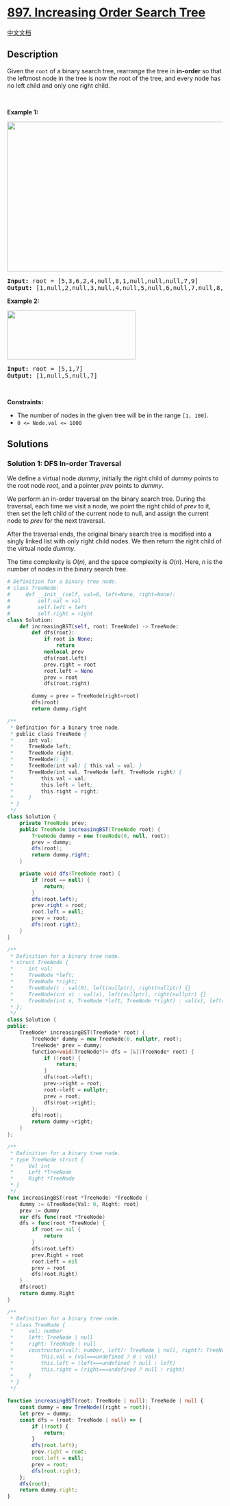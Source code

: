 # [897. Increasing Order Search Tree](https://leetcode.com/problems/increasing-order-search-tree)

[中文文档](./solution/0800-0899/0897.Increasing%20Order%20Search%20Tree/README.md)

<!-- tags:Stack,Tree,Depth-First Search,Binary Search Tree,Binary Tree -->

## Description

<p>Given the <code>root</code> of a binary search tree, rearrange the tree in <strong>in-order</strong> so that the leftmost node in the tree is now the root of the tree, and every node has no left child and only one right child.</p>

<p>&nbsp;</p>
<p><strong class="example">Example 1:</strong></p>
<img alt="" src="./images/ex1.jpg" style="width: 600px; height: 350px;" />
<pre>
<strong>Input:</strong> root = [5,3,6,2,4,null,8,1,null,null,null,7,9]
<strong>Output:</strong> [1,null,2,null,3,null,4,null,5,null,6,null,7,null,8,null,9]
</pre>

<p><strong class="example">Example 2:</strong></p>
<img alt="" src="./images/ex2.jpg" style="width: 300px; height: 114px;" />
<pre>
<strong>Input:</strong> root = [5,1,7]
<strong>Output:</strong> [1,null,5,null,7]
</pre>

<p>&nbsp;</p>
<p><strong>Constraints:</strong></p>

<ul>
	<li>The number of nodes in the given tree will be in the range <code>[1, 100]</code>.</li>
	<li><code>0 &lt;= Node.val &lt;= 1000</code></li>
</ul>

## Solutions

### Solution 1: DFS In-order Traversal

We define a virtual node $dummy$, initially the right child of $dummy$ points to the root node $root$, and a pointer $prev$ points to $dummy$.

We perform an in-order traversal on the binary search tree. During the traversal, each time we visit a node, we point the right child of $prev$ to it, then set the left child of the current node to null, and assign the current node to $prev$ for the next traversal.

After the traversal ends, the original binary search tree is modified into a singly linked list with only right child nodes. We then return the right child of the virtual node $dummy$.

The time complexity is $O(n)$, and the space complexity is $O(n)$. Here, $n$ is the number of nodes in the binary search tree.

<!-- tabs:start -->

```python
# Definition for a binary tree node.
# class TreeNode:
#     def __init__(self, val=0, left=None, right=None):
#         self.val = val
#         self.left = left
#         self.right = right
class Solution:
    def increasingBST(self, root: TreeNode) -> TreeNode:
        def dfs(root):
            if root is None:
                return
            nonlocal prev
            dfs(root.left)
            prev.right = root
            root.left = None
            prev = root
            dfs(root.right)

        dummy = prev = TreeNode(right=root)
        dfs(root)
        return dummy.right
```

```java
/**
 * Definition for a binary tree node.
 * public class TreeNode {
 *     int val;
 *     TreeNode left;
 *     TreeNode right;
 *     TreeNode() {}
 *     TreeNode(int val) { this.val = val; }
 *     TreeNode(int val, TreeNode left, TreeNode right) {
 *         this.val = val;
 *         this.left = left;
 *         this.right = right;
 *     }
 * }
 */
class Solution {
    private TreeNode prev;
    public TreeNode increasingBST(TreeNode root) {
        TreeNode dummy = new TreeNode(0, null, root);
        prev = dummy;
        dfs(root);
        return dummy.right;
    }

    private void dfs(TreeNode root) {
        if (root == null) {
            return;
        }
        dfs(root.left);
        prev.right = root;
        root.left = null;
        prev = root;
        dfs(root.right);
    }
}
```

```cpp
/**
 * Definition for a binary tree node.
 * struct TreeNode {
 *     int val;
 *     TreeNode *left;
 *     TreeNode *right;
 *     TreeNode() : val(0), left(nullptr), right(nullptr) {}
 *     TreeNode(int x) : val(x), left(nullptr), right(nullptr) {}
 *     TreeNode(int x, TreeNode *left, TreeNode *right) : val(x), left(left), right(right) {}
 * };
 */
class Solution {
public:
    TreeNode* increasingBST(TreeNode* root) {
        TreeNode* dummy = new TreeNode(0, nullptr, root);
        TreeNode* prev = dummy;
        function<void(TreeNode*)> dfs = [&](TreeNode* root) {
            if (!root) {
                return;
            }
            dfs(root->left);
            prev->right = root;
            root->left = nullptr;
            prev = root;
            dfs(root->right);
        };
        dfs(root);
        return dummy->right;
    }
};
```

```go
/**
 * Definition for a binary tree node.
 * type TreeNode struct {
 *     Val int
 *     Left *TreeNode
 *     Right *TreeNode
 * }
 */
func increasingBST(root *TreeNode) *TreeNode {
	dummy := &TreeNode{Val: 0, Right: root}
	prev := dummy
	var dfs func(root *TreeNode)
	dfs = func(root *TreeNode) {
		if root == nil {
			return
		}
		dfs(root.Left)
		prev.Right = root
		root.Left = nil
		prev = root
		dfs(root.Right)
	}
	dfs(root)
	return dummy.Right
}
```

```ts
/**
 * Definition for a binary tree node.
 * class TreeNode {
 *     val: number
 *     left: TreeNode | null
 *     right: TreeNode | null
 *     constructor(val?: number, left?: TreeNode | null, right?: TreeNode | null) {
 *         this.val = (val===undefined ? 0 : val)
 *         this.left = (left===undefined ? null : left)
 *         this.right = (right===undefined ? null : right)
 *     }
 * }
 */

function increasingBST(root: TreeNode | null): TreeNode | null {
    const dummy = new TreeNode((right = root));
    let prev = dummy;
    const dfs = (root: TreeNode | null) => {
        if (!root) {
            return;
        }
        dfs(root.left);
        prev.right = root;
        root.left = null;
        prev = root;
        dfs(root.right);
    };
    dfs(root);
    return dummy.right;
}
```

<!-- tabs:end -->

<!-- end -->
